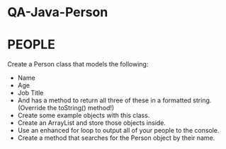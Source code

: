 # QA-Java-Person

# PEOPLE
Create a Person class that models the following:
- Name
- Age
- Job Title
- And has a method to return all three of these in a formatted string. (Override the
toString() method!)
- Create some example objects with this class.
- Create an ArrayList and store those objects inside.
- Use an enhanced for loop to output all of your people to the console.
- Create a method that searches for the Person object by their name.
